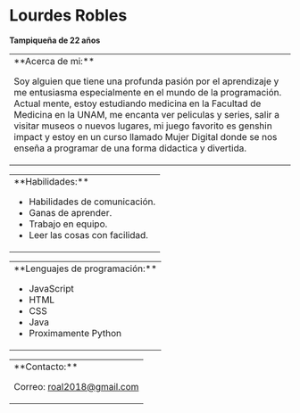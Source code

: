 # Lourdes Robles 

<strong>Tampiqueña de 22 años </strong>


<table><tr><td>**Acerca de mi:**

Soy alguien que tiene una profunda pasión por el aprendizaje y me entusiasma especialmente en el mundo de la programación. Actual
mente, estoy estudiando medicina en la Facultad de Medicina en la UNAM, me encanta ver peliculas y series, 
salir a visitar museos o nuevos lugares, mi juego favorito es genshin impact y estoy en un curso llamado Mujer Digital donde se nos enseña 
a programar de una forma didactica y divertida.</td></tr></table>

<table><tr><td>**Habilidades:**

- Habilidades de comunicación.
- Ganas de aprender.
- Trabajo en equipo.
- Leer las cosas con facilidad. 
</td></tr></table>

<table><tr><td>**Lenguajes de programación:**

- JavaScript
- HTML
- CSS
- Java
- Proximamente Python

</td></tr></table> 

<table><tr><td>**Contacto:**

Correo: roal2018@gmail.com

</td></tr></table>
